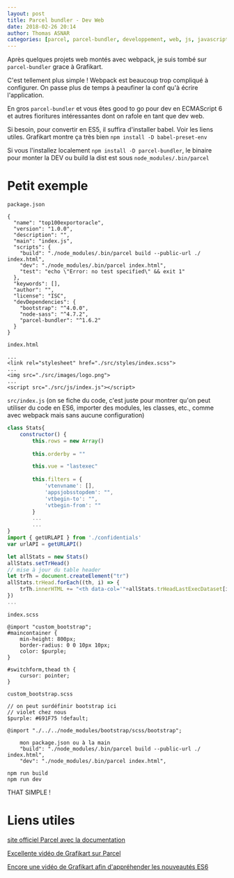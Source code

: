 ```yaml
---
layout: post
title: Parcel bundler - Dev Web
date: 2018-02-26 20:14
author: Thomas ASNAR
categories: [parcel, parcel-bundler, developpement, web, js, javascript, es6]
---
```

Après quelques projets web montés avec webpack, je suis tombé sur `parcel-bundler` grace à Grafikart.

C'est tellement plus simple ! Webpack est beaucoup trop compliqué à configurer. On passe plus de temps à peaufiner la conf qu'à écrire l'application.

En gros `parcel-bundler` et vous êtes good to go pour dev en ECMAScript 6  et autres fioritures intéressantes dont on rafole en tant que dev web.

Si besoin, pour convertir en ES5, il suffira d'installer babel. Voir les liens utiles. Grafikart montre ça très bien `npm install -D babel-preset-env`

Si vous l'installez localement `npm install -D parcel-bundler`, le binaire pour monter la DEV ou build la dist est sous `node_modules/.bin/parcel`

# Petit exemple

`package.json`
```
{
  "name": "top100exportoracle",
  "version": "1.0.0",
  "description": "",
  "main": "index.js",
  "scripts": {
    "build": "./node_modules/.bin/parcel build --public-url ./ index.html",
    "dev": "./node_modules/.bin/parcel index.html",
    "test": "echo \"Error: no test specified\" && exit 1"
  },
  "keywords": [],
  "author": "",
  "license": "ISC",
  "devDependencies": {
    "bootstrap": "^4.0.0",
    "node-sass": "^4.7.2",
    "parcel-bundler": "^1.6.2"
  }
}
```

`index.html`
```
...
<link rel="stylesheet" href="./src/styles/index.scss">
...
<img src="./src/images/logo.png">
...
<script src="./src/js/index.js"></script>
```

`src/index.js` (on se fiche du code, c'est juste pour montrer qu'on peut utiliser du code en ES6, importer des modules, les classes,  etc., comme avec webpack mais sans aucune configuration)
```javascript
class Stats{
    constructor() {
        this.rows = new Array()
        
        this.orderby = ""

        this.vue = "lastexec"
        
        this.filters = {
            'vtenvname': [],
            'appsjobsstopdem': "",
            'vtbegin-to': "",
            'vtbegin-from': ""
        }
        ...
        ...
}
import { getURLAPI } from './confidentials'
var urlAPI = getURLAPI()

let allStats = new Stats()
allStats.setTrHead()
// mise à jour du table header
let trTh = document.createElement("tr")
allStats.trHead.forEach((th, i) => {
    trTh.innerHTML += "<th data-col='"+allStats.trHeadLastExecDataset[i]+"'>" + th + "</th>"
})
...
```

`index.scss`
```
@import "custom_bootstrap"; 
#maincontainer {
    min-height: 800px;
    border-radius: 0 0 10px 10px;
    color: $purple;
}

#switchform,thead th {
    cursor: pointer;
}
```

`custom_bootstrap.scss` 
```
// on peut surdéfinir bootstrap ici
// violet chez nous
$purple: #691F75 !default;

@import "./../../node_modules/bootstrap/scss/bootstrap";
```


```
    mon package.json ou à la main
    "build": "./node_modules/.bin/parcel build --public-url ./ index.html",
    "dev": "./node_modules/.bin/parcel index.html",
    
npm run build
npm run dev
```

THAT SIMPLE ! 

# Liens utiles

[site officiel Parcel avec la documentation](https://parceljs.org)

[Excellente vidéo de Grafikart sur Parcel](https://www.grafikart.fr/tutoriels/javascript/parcel-bundler-985)

[Encore une vidéo de Grafikart afin d'appréhender les nouveautés ES6](https://www.grafikart.fr/formations/debuter-javascript/ecmascript-2015)

